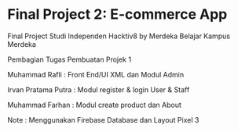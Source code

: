 # Final Project 2: E-commerce App

Final Project Studi Independen Hacktiv8 by Merdeka Belajar Kampus Merdeka

Pembagian Tugas Pembuatan Projek 1

Muhammad Rafli      : Front End/UI XML dan Modul Admin

Irvan Pratama Putra : Modul register & login User & Staff 

Muhammad Farhan     : Modul create product dan About

Note : Menggunakan Firebase Database dan Layout Pixel 3
